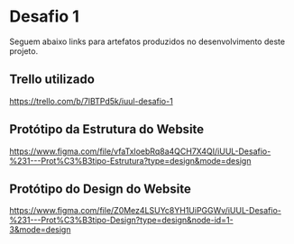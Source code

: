 # Desafio 1
Seguem abaixo links para artefatos produzidos no desenvolvimento deste projeto.

## Trello utilizado
https://trello.com/b/7lBTPd5k/iuul-desafio-1

## Protótipo da Estrutura do Website
https://www.figma.com/file/vfaTxloebRq8a4QCH7X4QI/iUUL-Desafio-%231---Prot%C3%B3tipo-Estrutura?type=design&mode=design

## Protótipo do Design do Website
https://www.figma.com/file/Z0Mez4LSUYc8YH1UiPGGWv/iUUL-Desafio-%231---Prot%C3%B3tipo-Design?type=design&node-id=1-3&mode=design
